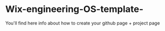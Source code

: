 # Wix-engineering-OS-template-
You'll find here info about how to create your github page + project page
